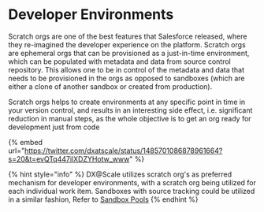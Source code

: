 # Developer Environments

Scratch orgs are one of the best features that Salesforce released, where they re-imagined the developer experience on the platform. Scratch orgs are ephemeral orgs that can be provisioned as a just-in-time environment, which can be populated with metadata and data from source control repository. This allows one to be in control of the metadata and data that needs to be provisioned in the orgs as opposed to sandboxes (which are either a clone of another sandbox or created from production).

Scratch orgs helps to create environments at any specific point in time in your version control, and results in an interesting side effect, i.e. significant reduction in manual steps, as the whole objective is to get an org ready for development just from code



{% embed url="https://twitter.com/dxatscale/status/1485701086878961664?s=20&t=evQTq447ilXDZYHotw_www" %}

{% hint style="info" %}
DX@Scale utilizes scratch org's as preferred mechanism for developer environments, with a scratch org being utilized for each individual work item. Sandboxes with source tracking could be utilized in a similar fashion, Refer to [Sandbox Pools](pooling-sandboxes.md)
{% endhint %}
